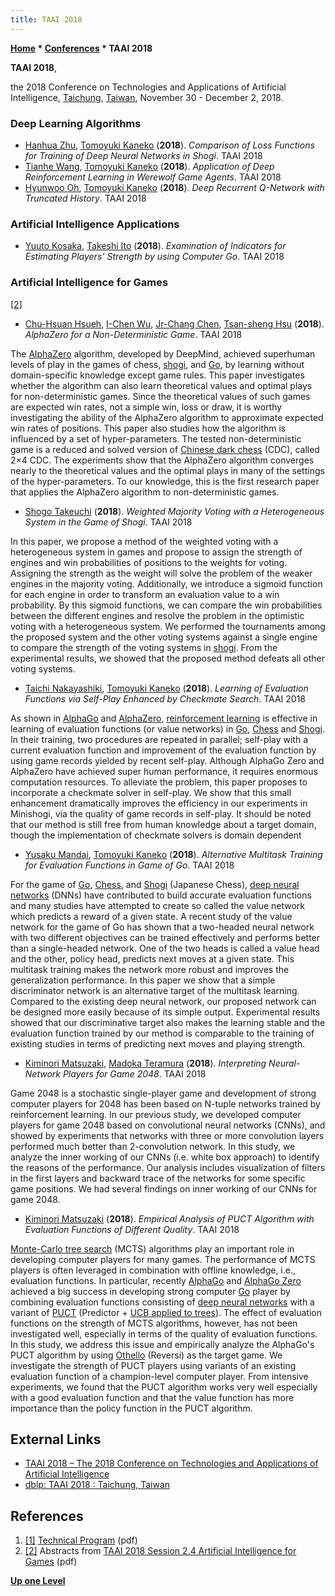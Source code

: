 ```yaml
---
title: TAAI 2018
---
```

**[Home](Home "Home") \* [Conferences](Conferences "Conferences") \* TAAI 2018**


**TAAI 2018**,  

the 2018 Conference on Technologies and Applications of Artificial Intelligence, [Taichung](https://en.wikipedia.org/wiki/Taichung), [Taiwan](https://en.wikipedia.org/wiki/Taiwan), November 30 - December 2, 2018.



### Deep Learning Algorithms


* [Hanhua Zhu](index.php?title=Hanhua_Zhu&action=edit&redlink=1 "Hanhua Zhu (page does not exist)"), [Tomoyuki Kaneko](Tomoyuki_Kaneko "Tomoyuki Kaneko") (**2018**). *Comparison of Loss Functions for Training of Deep Neural Networks in Shogi*. TAAI 2018
* [Tianhe Wang](index.php?title=Tianhe_Wang&action=edit&redlink=1 "Tianhe Wang (page does not exist)"), [Tomoyuki Kaneko](Tomoyuki_Kaneko "Tomoyuki Kaneko") (**2018**). *Application of Deep Reinforcement Learning in Werewolf Game Agents*. TAAI 2018
* [Hyunwoo Oh](index.php?title=Hyunwoo_Oh&action=edit&redlink=1 "Hyunwoo Oh (page does not exist)"), [Tomoyuki Kaneko](Tomoyuki_Kaneko "Tomoyuki Kaneko") (**2018**). *Deep Recurrent Q-Network with Truncated History*. TAAI 2018


### Artificial Intelligence Applications


* [Yuuto Kosaka](index.php?title=Yuuto_Kosaka&action=edit&redlink=1 "Yuuto Kosaka (page does not exist)"), [Takeshi Ito](Takeshi_Ito "Takeshi Ito") (**2018**). *Examination of Indicators for Estimating Players’ Strength by using Computer Go*. TAAI 2018


### Artificial Intelligence for Games


<a id="cite-note-2" href="#cite-ref-2">[2]</a>



* [Chu-Hsuan Hsueh](Chu-Hsuan_Hsueh "Chu-Hsuan Hsueh"), [I-Chen Wu](I-Chen_Wu "I-Chen Wu"), [Jr-Chang Chen](Jr-Chang_Chen "Jr-Chang Chen"), [Tsan-sheng Hsu](Tsan-sheng_Hsu "Tsan-sheng Hsu") (**2018**). *AlphaZero for a Non-Deterministic Game*. TAAI 2018


 The [AlphaZero](AlphaZero "AlphaZero") algorithm, developed by DeepMind, achieved superhuman levels of play in the games of chess, [shogi](Shogi "Shogi"), and [Go](Go "Go"), by learning without domain-specific knowledge except game rules. This paper investigates whether the algorithm can also learn theoretical values and optimal plays for non-deterministic games. Since the theoretical values of such games are expected win rates, not a simple win, loss or draw, it is worthy investigating the ability of the AlphaZero algorithm to approximate expected win rates of positions. This paper also studies how the algorithm is influenced by a set of hyper-parameters. The tested non-deterministic game is a reduced and solved version of [Chinese dark chess](Chinese_Dark_Chess "Chinese Dark Chess") (CDC), called 2×4 CDC. The experiments show that the AlphaZero algorithm converges nearly to the theoretical values and the optimal plays in many of the settings of the hyper-parameters. To our knowledge, this is the first research paper that applies the AlphaZero algorithm to non-deterministic games.
* [Shogo Takeuchi](Shogo_Takeuchi "Shogo Takeuchi") (**2018**). *Weighted Majority Voting with a Heterogeneous System in the Game of Shogi*. TAAI 2018


 In this paper, we propose a method of the weighted voting with a heterogeneous system in games and propose to assign the strength of engines and win probabilities of positions to the weights for voting. Assigning the strength as the weight will solve the problem of the weaker engines in the majority voting. Additionally, we introduce a sigmoid function for each engine in order to transform an evaluation value to a win probability. By this sigmoid functions, we can compare the win probabilities between the different engines and resolve the problem in the optimistic voting with a heterogeneous system. We performed the tournaments among the proposed system and the other voting systems against a single engine to compare the strength of the voting systems in [shogi](Shogi "Shogi"). From the experimental results, we showed that the proposed method defeats all other voting systems.
* [Taichi Nakayashiki](index.php?title=Taichi_Nakayashiki&action=edit&redlink=1 "Taichi Nakayashiki (page does not exist)"), [Tomoyuki Kaneko](Tomoyuki_Kaneko "Tomoyuki Kaneko") (**2018**). *Learning of Evaluation Functions via Self-Play Enhanced by Checkmate Search*. TAAI 2018


 As shown in [AlphaGo](index.php?title=AlphaGo&action=edit&redlink=1 "AlphaGo (page does not exist)") and [AlphaZero](AlphaZero "AlphaZero"), [reinforcement learning](Reinforcement_Learning "Reinforcement Learning") is effective in learning of evaluation functions (or value networks) in [Go](Go "Go"), [Chess](Chess "Chess") and [Shogi](Shogi "Shogi"). In their training, two procedures are repeated in parallel; self-play with a current evaluation function and improvement of the evaluation function by using game records yielded by recent self-play. Although AlphaGo Zero and AlphaZero have achieved super human performance, it requires enormous computation resources. To alleviate the problem, this paper proposes to incorporate a checkmate solver in self-play. We show that this small enhancement dramatically improves the efficiency in our experiments in Minishogi, via the quality of game records in self-play. It should be noted that our method is still free from human knowledge about a target domain, though the implementation of checkmate solvers is domain dependent
* [Yusaku Mandai](index.php?title=Yusaku_Mandai&action=edit&redlink=1 "Yusaku Mandai (page does not exist)"), [Tomoyuki Kaneko](Tomoyuki_Kaneko "Tomoyuki Kaneko") (**2018**). *Alternative Multitask Training for Evaluation Functions in Game of Go*. TAAI 2018


 For the game of [Go](Go "Go"), [Chess](Chess "Chess"), and [Shogi](Shogi "Shogi") (Japanese Chess), [deep neural networks](Deep_Learning "Deep Learning") (DNNs) have contributed to build accurate evaluation functions and many studies have attempted to create so called the value network which predicts a reward of a given state. A recent study of the value network for the game of Go has shown that a two-headed neural network with two different objectives can be trained effectively and performs better than a single-headed network. One of the two heads is called a value head and the other, policy head, predicts next moves at a given state. This multitask training makes the network more robust and improves the generalization performance. In this paper we show that a simple discriminator network is an alternative target of the multitask learning. Compared to the existing deep neural network, our proposed network can be designed more easily because of its simple output. Experimental results showed that our discriminative target also makes the learning stable and the evaluation function trained by our method is comparable to the training of existing studies in terms of predicting next moves and playing strength.
* [Kiminori Matsuzaki](index.php?title=Kiminori_Matsuzaki&action=edit&redlink=1 "Kiminori Matsuzaki (page does not exist)"), [Madoka Teramura](index.php?title=Madoka_Teramura&action=edit&redlink=1 "Madoka Teramura (page does not exist)") (**2018**). *Interpreting Neural-Network Players for Game 2048*. TAAI 2018


 Game 2048 is a stochastic single-player game and development of strong computer players for 2048 has been based on N-tuple networks trained by reinforcement learning. In our previous study, we developed computer players for game 2048 based on convolutional neural networks (CNNs), and showed by experiments that networks with three or more convolution layers performed much better than 2-convolution network. In this study, we analyze the inner working of our CNNs (i.e. white box approach) to identify the reasons of the performance. Our analysis includes visualization of filters in the first layers and backward trace of the networks for some specific game positions. We had several findings on inner working of our CNNs for game 2048.
* [Kiminori Matsuzaki](index.php?title=Kiminori_Matsuzaki&action=edit&redlink=1 "Kiminori Matsuzaki (page does not exist)") (**2018**). *Empirical Analysis of PUCT Algorithm with Evaluation Functions of Different Quality*. TAAI 2018


 [Monte-Carlo tree search](Monte-Carlo_Tree_Search "Monte-Carlo Tree Search") (MCTS) algorithms play an important role in developing computer players for many games. The performance of MCTS players is often leveraged in combination with offline knowledge, i.e., evaluation functions. In particular, recently [AlphaGo](index.php?title=AlphaGo&action=edit&redlink=1 "AlphaGo (page does not exist)") and [AlphaGo Zero](index.php?title=AlphaGo_Zero&action=edit&redlink=1 "AlphaGo Zero (page does not exist)") achieved a big success in developing strong computer [Go](Go "Go") player by combining evaluation functions consisting of [deep neural networks](Deep_Learning "Deep Learning") with a variant of [PUCT](Christopher_D._Rosin#PUCT "Christopher D. Rosin") (Predictor + [UCB applied to trees](UCT "UCT")). The effect of evaluation functions on the strength of MCTS algorithms, however, has not been investigated well, especially in terms of the quality of evaluation functions. In this study, we address this issue and empirically analyze the AlphaGo's PUCT algorithm by using [Othello](Othello "Othello") (Reversi) as the target game. We investigate the strength of PUCT players using variants of an existing evaluation function of a champion-level computer player. From intensive experiments, we found that the PUCT algorithm works very well especially with a good evaluation function and that the value function has more importance than the policy function in the PUCT algorithm.
## External Links


* [TAAI 2018 – The 2018 Conference on Technologies and Applications of Artificial Intelligence](http://taai2018.asia.edu.tw/)
* [dblp: TAAI 2018 : Taichung, Taiwan](https://dblp.uni-trier.de/db/conf/taai/taai2018.html)


## References


1. <a id="cite-ref-1" href="#cite-note-1">[1]</a> [Technical Program](http://taai2018.asia.edu.tw/wp-content/uploads/2018/11/TAAI2018-SessionsInternationalTrack1128.pdf) (pdf)
2. <a id="cite-ref-2" href="#cite-note-2">[2]</a> Abstracts from [TAAI 2018 Session 2.4 Artificial Intelligence for Games](http://taai2018.asia.edu.tw/wp-content/uploads/2018/11/Session-2.4-Artificial-Intelligence-for-Games.pdf) (pdf)

**[Up one Level](Conferences "Conferences")**







 
